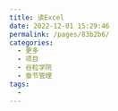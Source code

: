 ```yaml
---
title: 读Excel
date: 2022-12-01 15:29:46
permalink: /pages/83b2b6/
categories:
  - 更多
  - 项目
  - 谷粒学院
  - 章节管理
tags:
  - 
---
```

